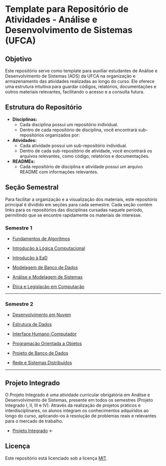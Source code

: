 # Template para Repositório de Atividades - Análise e Desenvolvimento de Sistemas (UFCA)

## Objetivo

Este repositório serve como template para auxiliar estudantes de Análise e Desenvolvimento de Sistemas (ADS) da UFCA na organização e armazenamento das atividades realizadas ao longo do curso. Ele oferece uma estrutura intuitiva para guardar códigos, relatórios, documentações e outros materiais relevantes, facilitando o acesso e a consulta futura.

## Estrutura do Repositório

* **Disciplinas:**
  * Cada disciplina possui um repositório individual.
  * Dentro de cada repositório de disciplina, você encontrará sub-repositórios organizados por:
* **Atividades:**
  * Cada atividade possui um sub-repositório individual.
  * Dentro de cada sub-repositório de atividade, você encontrará os arquivos relevantes, como código, relatórios e documentações.
* **READMEs:**
  * Cada repositório de disciplina e atividade possui um arquivo README com informações relevantes.

## Seção Semestral
Para facilitar a organização e a visualização dos materiais, este repositório principal é dividido em seções para cada semestre. Cada seção contém links para os repositórios das disciplinas cursadas naquele período, permitindo que se encontre rapidamente os materiais de interesse.
 
### Semestre 1
* [Fundamentos de Algoritmos](https://github.com/seu-user/seu-repositorio)
  
* [Introdução à Lógica Computacional](https://github.com/seu-user/seu-repositorio)
  
* [Introdução à EaD](https://github.com/seu-user/seu-repositorio)
  
* [Modelagem de Banco de Dados](https://github.com/seu-user/seu-repositorio)
  
* [Análise e Modelagem de Sistemas](https://github.com/seu-user/seu-repositorio)
  
* [Ética e Legislação em Computação](https://github.com/seu-user/seu-repositorio)

<hr>

### Semestre 2
* [Desenvolvimento em Nuvem](https://github.com/seu-user/seu-repositorio)
  
* [Estrutura de Dados](https://github.com/seu-user/seu-repositorio)
  
* [Interface Humano-Computador](https://github.com/seu-user/seu-repositorio)
  
* [Programação Orientada a Objetos](https://github.com/seu-user/seu-repositorio)
  
* [Projeto de Banco de Dados](https://github.com/seu-user/seu-repositorio)
  
* [Rede e Sistemas Distribuídos](https://github.com/seu-user/seu-repositorio)
  
<hr>

## Projeto Integrado
O Projeto Integrado é uma atividade curricular obrigatória em Análise e Desenvolvimento de Sistemas, presente em todos os semestres (Projeto Integrado I, II, III e IV). Através da realização de projetos práticos e interdisciplinares, os alunos integram os conhecimentos adquiridos ao longo do curso, aplicando-os à resolução de problemas reais e relevantes para o mercado de trabalho.

* [Projeto Integrado](https://github.com/devitruvius/ADS-integrated-project-example) <-

## Licença

Este repositório está licenciado sob a licença [MIT](https://choosealicense.com/licenses/mit/).
